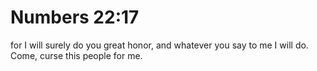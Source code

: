 # Numbers 22:17

for I will surely do you great honor, and whatever you say to me I will do. Come, curse this people for me.
